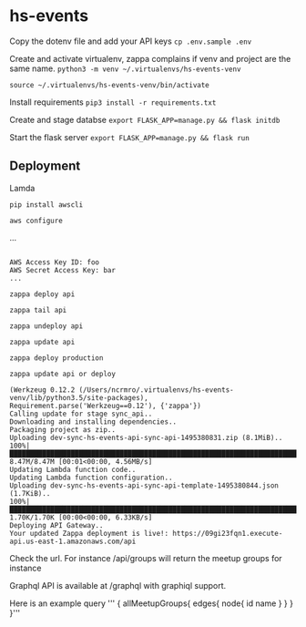 # hs-events
Copy the dotenv file and add your API keys
`cp .env.sample .env`

Create and activate virtualenv, zappa complains if venv and project are the same name.
`python3 -m venv ~/.virtualenvs/hs-events-venv`

`source ~/.virtualenvs/hs-events-venv/bin/activate`

Install requirements
`pip3 install -r requirements.txt`

Create and stage databse
`export FLASK_APP=manage.py && flask initdb`

Start the flask server
`export FLASK_APP=manage.py && flask run`


## Deployment
Lamda

`pip install awscli`

`aws configure`

...

```

AWS Access Key ID: foo
AWS Secret Access Key: bar
...
```

`zappa deploy api`

`zappa tail api`

`zappa undeploy api`

`zappa update api`

`zappa deploy production`

`zappa update api or deploy`


```
(Werkzeug 0.12.2 (/Users/ncrmro/.virtualenvs/hs-events-venv/lib/python3.5/site-packages), Requirement.parse('Werkzeug==0.12'), {'zappa'})
Calling update for stage sync_api..
Downloading and installing dependencies..
Packaging project as zip..
Uploading dev-sync-hs-events-api-sync-api-1495380831.zip (8.1MiB)..
100%|███████████████████████████████████████████████████████████████████████████████████████████████████████████████████████████████████████████████████████████████████████████████████████████████████████████████████████████| 8.47M/8.47M [00:01<00:00, 4.56MB/s]
Updating Lambda function code..
Updating Lambda function configuration..
Uploading dev-sync-hs-events-api-sync-api-template-1495380844.json (1.7KiB)..
100%|███████████████████████████████████████████████████████████████████████████████████████████████████████████████████████████████████████████████████████████████████████████████████████████████████████████████████████████| 1.70K/1.70K [00:00<00:00, 6.33KB/s]
Deploying API Gateway..
Your updated Zappa deployment is live!: https://09gi23fqn1.execute-api.us-east-1.amazonaws.com/api
```

Check the url. For instance
/api/groups will return the meetup groups for instance

Graphql API is available at /graphql with graphiql support.

Here is an example query
'''
{
  allMeetupGroups{
    edges{
      node{
        id
        name
      }
    }
  }
}'''